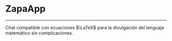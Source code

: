 # ZapaApp
---
 Chat compatible con ecuaciones $\LaTeX$ para la divulgación del lenguaje matemático sin complicaciones.
 
